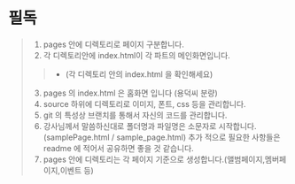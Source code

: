 # 필독
> 1. pages 안에 디렉토리로 페이지 구분합니다.
> 2. 각 디렉토리안에 index.html이 각 파트의 메인화면입니다.
>> * (각 디렉토리 안의 index.html 을 확인해세요)
> 3. pages 의 index.html 은 홈화면 입니다 (용덕씨 분량)
> 4. source 하위에 디렉토리로 이미지, 폰트, css 등을 관리합니다.
> 5. git 의 특성상 브랜치를 통해서 자신의 코드를 관리합니다.
> 6. 강사님께서 말씀하신대로 폴더명과 파일명은 소문자로 시작합니다.(samplePage.html  / sample_page.html)
> 추가 적으로 필요한 사항들은 readme 에 적어서 공유하면 좋을 것 같습니다.
> 7. pages 안에 디렉토리는 각 페이지 기준으로 생성합니다.(앨범페이지,멤버페이지,이벤트 등)